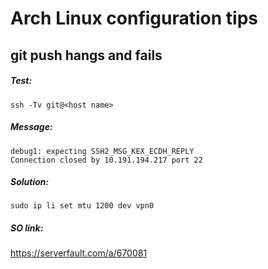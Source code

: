 # Arch Linux configuration tips


## git push hangs and fails

##### Test:
`ssh -Tv git@<host name>`

##### Message:
```
debug1: expecting SSH2_MSG_KEX_ECDH_REPLY
Connection closed by 10.191.194.217 port 22
```

##### Solution:
`sudo ip li set mtu 1200 dev vpn0`

##### SO link: 
https://serverfault.com/a/670081
